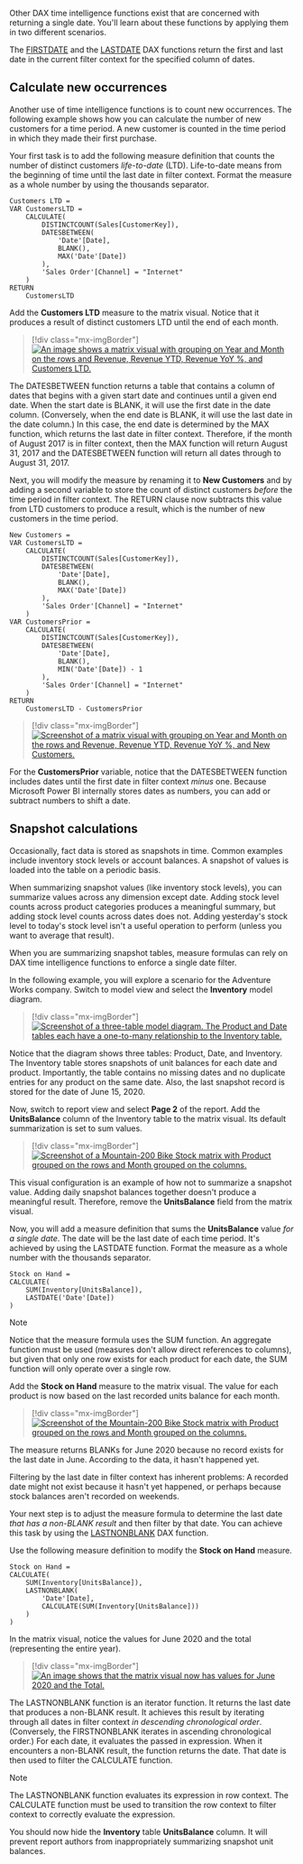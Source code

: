 Other DAX time intelligence functions exist that are concerned with returning a single date. You'll learn about these functions by applying them in two different scenarios.

The [FIRSTDATE](https://docs.microsoft.com/dax/firstdate-function-dax/?azure-portal=true) and the [LASTDATE](https://docs.microsoft.com/dax/lastdate-function-dax/?azure-portal=true) DAX functions return the first and last date in the current filter context for the specified column of dates.

## Calculate new occurrences

Another use of time intelligence functions is to count new occurrences. The following example shows how you can calculate the number of new customers for a time period. A new customer is counted in the time period in which they made their first purchase.

Your first task is to add the following measure definition that counts the number of distinct customers *life-to-date* (LTD). Life-to-date means from the beginning of time until the last date in filter context. Format the measure as a whole number by using the thousands separator.

```dax
Customers LTD =
VAR CustomersLTD =
    CALCULATE(
        DISTINCTCOUNT(Sales[CustomerKey]),
        DATESBETWEEN(
            'Date'[Date],
            BLANK(),
            MAX('Date'[Date])
        ),
        'Sales Order'[Channel] = "Internet"
    )
RETURN
    CustomersLTD
```

Add the **Customers LTD** measure to the matrix visual. Notice that it produces a result of distinct customers LTD until the end of each month.

> [!div class="mx-imgBorder"]
> [![An image shows a matrix visual with grouping on Year and Month on the rows and Revenue, Revenue YTD, Revenue YoY %, and Customers LTD.](../media/dax-matrix-customers-ltd-ssm.png)](../media/dax-matrix-customers-ltd-ssm.png#lightbox)

The DATESBETWEEN function returns a table that contains a column of dates that begins with a given start date and continues until a given end date. When the start date is BLANK, it will use the first date in the date column. (Conversely, when the end date is BLANK, it will use the last date in the date column.) In this case, the end date is determined by the MAX function, which returns the last date in filter context. Therefore, if the month of August 2017 is in filter context, then the MAX function will return August 31, 2017 and the DATESBETWEEN function will return all dates through to August 31, 2017.

Next, you will modify the measure by renaming it to **New Customers** and by adding a second variable to store the count of distinct customers *before* the time period in filter context. The RETURN clause now subtracts this value from LTD customers to produce a result, which is the number of new customers in the time period.

```dax
New Customers =
VAR CustomersLTD =
    CALCULATE(
        DISTINCTCOUNT(Sales[CustomerKey]),
        DATESBETWEEN(
            'Date'[Date],
            BLANK(),
            MAX('Date'[Date])
        ),
        'Sales Order'[Channel] = "Internet"
    )
VAR CustomersPrior =
    CALCULATE(
        DISTINCTCOUNT(Sales[CustomerKey]),
        DATESBETWEEN(
            'Date'[Date],
            BLANK(),
            MIN('Date'[Date]) - 1
        ),
        'Sales Order'[Channel] = "Internet"
    )
RETURN
    CustomersLTD - CustomersPrior
```

> [!div class="mx-imgBorder"]
> [![Screenshot of a matrix visual with grouping on Year and Month on the rows and Revenue, Revenue YTD, Revenue YoY %, and New Customers.](../media/dax-matrix-new-customers-ssm.png)](../media/dax-matrix-new-customers-ssm.png#lightbox)

For the **CustomersPrior** variable, notice that the DATESBETWEEN function includes dates until the first date in filter context *minus* one. Because Microsoft Power BI internally stores dates as numbers, you can add or subtract numbers to shift a date.

## Snapshot calculations

Occasionally, fact data is stored as snapshots in time. Common examples include inventory stock levels or account balances. A snapshot of values is loaded into the table on a periodic basis.

When summarizing snapshot values (like inventory stock levels), you can summarize values across any dimension except date. Adding stock level counts across product categories produces a meaningful summary, but adding stock level counts across dates does not. Adding yesterday's stock level to today's stock level isn't a useful operation to perform (unless you want to average that result).

When you are summarizing snapshot tables, measure formulas can rely on DAX time intelligence functions to enforce a single date filter.

In the following example, you will explore a scenario for the Adventure Works company. Switch to model view and select the **Inventory** model diagram.

> [!div class="mx-imgBorder"]
> [![Screenshot of a three-table model diagram. The Product and Date tables each have a one-to-many relationship to the Inventory table.](../media/dax-model-diagram-inventory-ss.png)](../media/dax-model-diagram-inventory-ss.png#lightbox)

Notice that the diagram shows three tables: Product, Date, and Inventory. The Inventory table stores snapshots of unit balances for each date and product. Importantly, the table contains no missing dates and no duplicate entries for any product on the same date. Also, the last snapshot record is stored for the date of June 15, 2020.

Now, switch to report view and select **Page 2** of the report. Add the **UnitsBalance** column of the Inventory table to the matrix visual. Its default summarization is set to sum values.

> [!div class="mx-imgBorder"]
> [![Screenshot of a Mountain-200 Bike Stock matrix with Product grouped on the rows and Month grouped on the columns.](../media/dax-matrix-mountain-200-bike-stock-1-ss.png)](../media/dax-matrix-mountain-200-bike-stock-1-ss.png#lightbox)

This visual configuration is an example of how not to summarize a snapshot value. Adding daily snapshot balances together doesn't produce a meaningful result. Therefore, remove the **UnitsBalance** field from the matrix visual.

Now, you will add a measure definition that sums the **UnitsBalance** value *for a single date*. The date will be the last date of each time period. It's achieved by using the LASTDATE function. Format the measure as a whole number with the thousands separator.

```dax
Stock on Hand =
CALCULATE(
    SUM(Inventory[UnitsBalance]),
    LASTDATE('Date'[Date])
)
```

> [!NOTE]
> Notice that the measure formula uses the SUM function. An aggregate function must be used (measures don't allow direct references to columns), but given that only one row exists for each product for each date, the SUM function will only operate over a single row.

Add the **Stock on Hand** measure to the matrix visual. The value for each product is now based on the last recorded units balance for each month.

> [!div class="mx-imgBorder"]
> [![Screenshot of the Mountain-200 Bike Stock matrix with Product grouped on the rows and Month grouped on the columns.](../media/dax-matrix-mountain-200-bike-stock-2-ss.png)](../media/dax-matrix-mountain-200-bike-stock-2-ss.png#lightbox)

The measure returns BLANKs for June 2020 because no record exists for the last date in June. According to the data, it hasn't happened yet.

Filtering by the last date in filter context has inherent problems: A recorded date might not exist because it hasn't yet happened, or perhaps because stock balances aren't recorded on weekends.

Your next step is to adjust the measure formula to determine the last date *that has a non-BLANK result* and then filter by that date. You can achieve this task by using the [LASTNONBLANK](https://docs.microsoft.com/dax/lastnonblank-function-dax/?azure-portal=true) DAX function.

Use the following measure definition to modify the **Stock on Hand** measure.

```dax
Stock on Hand =
CALCULATE(
    SUM(Inventory[UnitsBalance]),
    LASTNONBLANK(
        'Date'[Date],
        CALCULATE(SUM(Inventory[UnitsBalance]))
    )
)
```

In the matrix visual, notice the values for June 2020 and the total (representing the entire year).

> [!div class="mx-imgBorder"]
> [![An image shows that the matrix visual now has values for June 2020 and the Total.](../media/dax-matrix-mountain-200-bike-stock-2020-june-ssm.png)](../media/dax-matrix-mountain-200-bike-stock-2020-june-ssm.png#lightbox)

The LASTNONBLANK function is an iterator function. It returns the last date that produces a non-BLANK result. It achieves this result by iterating through all dates in filter context *in descending chronological order*. (Conversely, the FIRSTNONBLANK iterates in ascending chronological order.) For each date, it evaluates the passed in expression. When it encounters a non-BLANK result, the function returns the date. That date is then used to filter the CALCULATE function.

> [!NOTE]
> The LASTNONBLANK function evaluates its expression in row context. The CALCULATE function must be used to transition the row context to filter context to correctly evaluate the expression.

You should now hide the **Inventory** table **UnitsBalance** column. It will prevent report authors from inappropriately summarizing snapshot unit balances.
